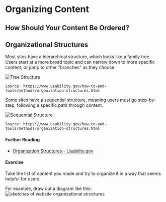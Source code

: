 # Organizing Content
## How Should Your Content Be Ordered?

## Organizational Structures
Most sites have a hierarchical structure, which looks like a family tree. Users start at a more broad topic and can narrow down to more specific content, or jump to other "branches" as they choose.

![Tree Structure](https://www.usability.gov/sites/default/files/images/orgstructure2.jpg)

```Source: https://www.usability.gov/how-to-and-tools/methods/organization-structures.html```

Some sites have a sequential structure, meaning users must go step-by-step, following a specific path through content.

![Sequential Structure](https://www.usability.gov/sites/default/files/images/orgstructure3.jpg)

```Source: https://www.usability.gov/how-to-and-tools/methods/organization-structures.html```

#### Further Reading
- <i class="fab fa-readme"></i> [Organization Structures - Usability.gov](https://www.usability.gov/how-to-and-tools/methods/organization-structures.html)

#### Exercise
Take the list of content you made and try to organize it in a way that seems helpful for users.

For example, draw out a diagram like this:
![sketches of website organizational structures](https://github.com/parkmandpl/course-in-a-box/blob/gh-pages/img/website-organization-sketch.jpg)
